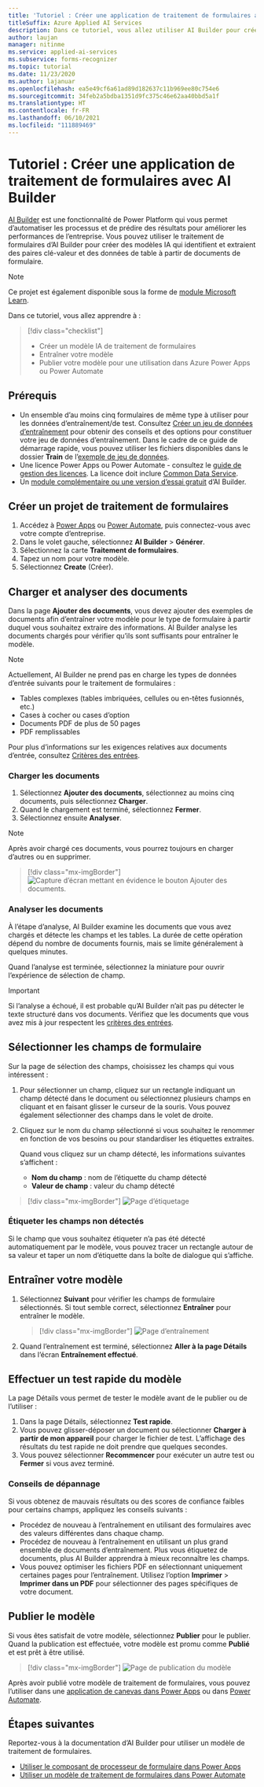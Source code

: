 ```yaml
---
title: 'Tutoriel : Créer une application de traitement de formulaires avec AI Builder - Form Recognizer'
titleSuffix: Azure Applied AI Services
description: Dans ce tutoriel, vous allez utiliser AI Builder pour créer et entraîner une application de traitement de formulaires.
author: laujan
manager: nitinme
ms.service: applied-ai-services
ms.subservice: forms-recognizer
ms.topic: tutorial
ms.date: 11/23/2020
ms.author: lajanuar
ms.openlocfilehash: ea5e49cf6a61ad89d182637c11b969ee80c754e6
ms.sourcegitcommit: 34feb2a5bdba1351d9fc375c46e62aa40bbd5a1f
ms.translationtype: HT
ms.contentlocale: fr-FR
ms.lasthandoff: 06/10/2021
ms.locfileid: "111889469"
---
```

# <a name="tutorial-create-a-form-processing-app-with-ai-builder"></a>Tutoriel : Créer une application de traitement de formulaires avec AI Builder

[AI Builder](/ai-builder/overview) est une fonctionnalité de Power Platform qui vous permet d’automatiser les processus et de prédire des résultats pour améliorer les performances de l’entreprise. Vous pouvez utiliser le traitement de formulaires d’AI Builder pour créer des modèles IA qui identifient et extraient des paires clé-valeur et des données de table à partir de documents de formulaire.

> [!NOTE]
> Ce projet est également disponible sous la forme de [module Microsoft Learn](/learn/modules/get-started-with-form-processing/).

Dans ce tutoriel, vous allez apprendre à :

> [!div class="checklist"]
> * Créer un modèle IA de traitement de formulaires
> * Entraîner votre modèle
> * Publier votre modèle pour une utilisation dans Azure Power Apps ou Power Automate

## <a name="prerequisites"></a>Prérequis

* Un ensemble d’au moins cinq formulaires de même type à utiliser pour les données d’entraînement/de test. Consultez [Créer un jeu de données d’entraînement](./build-training-data-set.md) pour obtenir des conseils et des options pour constituer votre jeu de données d’entraînement. Dans le cadre de ce guide de démarrage rapide, vous pouvez utiliser les fichiers disponibles dans le dossier **Train** de l’[exemple de jeu de données](https://go.microsoft.com/fwlink/?linkid=2128080).
* Une licence Power Apps ou Power Automate - consultez le [guide de gestion des licences](https://go.microsoft.com/fwlink/?linkid=2085130). La licence doit inclure [Common Data Service](https://powerplatform.microsoft.com/common-data-service/).
* Un [module complémentaire ou une version d’essai gratuit](https://go.microsoft.com/fwlink/?LinkId=2113956&clcid=0x409) d’AI Builder.


## <a name="create-a-form-processing-project"></a>Créer un projet de traitement de formulaires

1. Accédez à [Power Apps](https://make.powerapps.com/) ou [Power Automate](https://flow.microsoft.com/signin), puis connectez-vous avec votre compte d’entreprise.
1. Dans le volet gauche, sélectionnez **AI Builder** > **Générer**.
1. Sélectionnez la carte **Traitement de formulaires**.
1. Tapez un nom pour votre modèle.
1. Sélectionnez **Create** (Créer).

## <a name="upload-and-analyze-documents"></a>Charger et analyser des documents

Dans la page **Ajouter des documents**, vous devez ajouter des exemples de documents afin d’entraîner votre modèle pour le type de formulaire à partir duquel vous souhaitez extraire des informations. AI Builder analyse les documents chargés pour vérifier qu’ils sont suffisants pour entraîner le modèle.

> [!NOTE]
> Actuellement, AI Builder ne prend pas en charge les types de données d’entrée suivants pour le traitement de formulaires :
>
> - Tables complexes (tables imbriquées, cellules ou en-têtes fusionnés, etc.)
> - Cases à cocher ou cases d’option
> - Documents PDF de plus de 50 pages
> - PDF remplissables
>
> Pour plus d’informations sur les exigences relatives aux documents d’entrée, consultez [Critères des entrées](./overview.md#input-requirements).

### <a name="upload-your-documents"></a>Charger les documents

1. Sélectionnez **Ajouter des documents**, sélectionnez au moins cinq documents, puis sélectionnez **Charger**.
1. Quand le chargement est terminé, sélectionnez **Fermer**.
1. Sélectionnez ensuite **Analyser**.

> [!NOTE] 
> Après avoir chargé ces documents, vous pourrez toujours en charger d’autres ou en supprimer.

> [!div class="mx-imgBorder"]
> ![Capture d’écran mettant en évidence le bouton Ajouter des documents.](./media/tutorial-ai-builder/add-documents-page.png)

### <a name="analyze-your-documents"></a>Analyser les documents

À l’étape d’analyse, AI Builder examine les documents que vous avez chargés et détecte les champs et les tables. La durée de cette opération dépend du nombre de documents fournis, mais se limite généralement à quelques minutes.

Quand l’analyse est terminée, sélectionnez la miniature pour ouvrir l’expérience de sélection de champ.

> [!IMPORTANT]
> Si l’analyse a échoué, il est probable qu’AI Builder n’ait pas pu détecter le texte structuré dans vos documents. Vérifiez que les documents que vous avez mis à jour respectent les [critères des entrées](./overview.md#input-requirements).

## <a name="select-your-form-fields"></a>Sélectionner les champs de formulaire

Sur la page de sélection des champs, choisissez les champs qui vous intéressent :

1. Pour sélectionner un champ, cliquez sur un rectangle indiquant un champ détecté dans le document ou sélectionnez plusieurs champs en cliquant et en faisant glisser le curseur de la souris. Vous pouvez également sélectionner des champs dans le volet de droite.
1. Cliquez sur le nom du champ sélectionné si vous souhaitez le renommer en fonction de vos besoins ou pour standardiser les étiquettes extraites.

    Quand vous cliquez sur un champ détecté, les informations suivantes s’affichent :

    - **Nom du champ** : nom de l’étiquette du champ détecté
    - **Valeur de champ** : valeur du champ détecté

> [!div class="mx-imgBorder"]
> ![Page d’étiquetage](./media/tutorial-ai-builder/select-fields-page.png)

### <a name="label-undetected-fields"></a>Étiqueter les champs non détectés

Si le champ que vous souhaitez étiqueter n’a pas été détecté automatiquement par le modèle, vous pouvez tracer un rectangle autour de sa valeur et taper un nom d’étiquette dans la boîte de dialogue qui s’affiche.

## <a name="train-your-model"></a>Entraîner votre modèle

1. Sélectionnez **Suivant** pour vérifier les champs de formulaire sélectionnés. Si tout semble correct, sélectionnez **Entraîner** pour entraîner le modèle.

    > [!div class="mx-imgBorder"]
    > ![Page d’entraînement](./media/tutorial-ai-builder/summary-train-page.png)
1. Quand l’entraînement est terminé, sélectionnez **Aller à la page Détails** dans l’écran **Entraînement effectué**.
## <a name="quick-test-your-model"></a>Effectuer un test rapide du modèle

La page Détails vous permet de tester le modèle avant de le publier ou de l’utiliser :

1. Dans la page Détails, sélectionnez **Test rapide**.
2. Vous pouvez glisser-déposer un document ou sélectionner **Charger à partir de mon appareil** pour charger le fichier de test. L’affichage des résultats du test rapide ne doit prendre que quelques secondes.
3. Vous pouvez sélectionner **Recommencer** pour exécuter un autre test ou **Fermer** si vous avez terminé.

### <a name="troubleshooting-tips"></a>Conseils de dépannage

Si vous obtenez de mauvais résultats ou des scores de confiance faibles pour certains champs, appliquez les conseils suivants :

- Procédez de nouveau à l’entraînement en utilisant des formulaires avec des valeurs différentes dans chaque champ.
- Procédez de nouveau à l’entraînement en utilisant un plus grand ensemble de documents d’entraînement. Plus vous étiquetez de documents, plus AI Builder apprendra à mieux reconnaître les champs.
- Vous pouvez optimiser les fichiers PDF en sélectionnant uniquement certaines pages pour l’entraînement. Utilisez l’option **Imprimer** > **Imprimer dans un PDF** pour sélectionner des pages spécifiques de votre document.

## <a name="publish-your-model"></a>Publier le modèle

Si vous êtes satisfait de votre modèle, sélectionnez **Publier** pour le publier. Quand la publication est effectuée, votre modèle est promu comme **Publié** et est prêt à être utilisé.

> [!div class="mx-imgBorder"]
> ![Page de publication du modèle](./media/tutorial-ai-builder/model-page.png)

Après avoir publié votre modèle de traitement de formulaires, vous pouvez l’utiliser dans une [application de canevas dans Power Apps](/ai-builder/form-processor-component-in-powerapps) ou dans [Power Automate](/ai-builder/form-processing-model-in-flow).

## <a name="next-steps"></a>Étapes suivantes

Reportez-vous à la documentation d’AI Builder pour utiliser un modèle de traitement de formulaires.

* [Utiliser le composant de processeur de formulaire dans Power Apps](/ai-builder/form-processor-component-in-powerapps)
* [Utiliser un modèle de traitement de formulaires dans Power Automate](/ai-builder/form-processing-model-in-flow)
